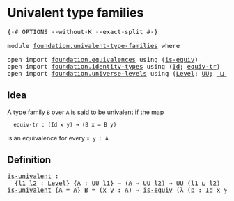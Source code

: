 # Univalent type families

<pre class="Agda"><a id="36" class="Symbol">{-#</a> <a id="40" class="Keyword">OPTIONS</a> <a id="48" class="Pragma">--without-K</a> <a id="60" class="Pragma">--exact-split</a> <a id="74" class="Symbol">#-}</a>

<a id="79" class="Keyword">module</a> <a id="86" href="foundation.univalent-type-families.html" class="Module">foundation.univalent-type-families</a> <a id="121" class="Keyword">where</a>

<a id="128" class="Keyword">open</a> <a id="133" class="Keyword">import</a> <a id="140" href="foundation.equivalences.html" class="Module">foundation.equivalences</a> <a id="164" class="Keyword">using</a> <a id="170" class="Symbol">(</a><a id="171" href="foundation-core.equivalences.html#1542" class="Function">is-equiv</a><a id="179" class="Symbol">)</a>
<a id="181" class="Keyword">open</a> <a id="186" class="Keyword">import</a> <a id="193" href="foundation.identity-types.html" class="Module">foundation.identity-types</a> <a id="219" class="Keyword">using</a> <a id="225" class="Symbol">(</a><a id="226" href="foundation-core.identity-types.html#641" class="Datatype">Id</a><a id="228" class="Symbol">;</a> <a id="230" href="foundation.identity-types.html#3840" class="Function">equiv-tr</a><a id="238" class="Symbol">)</a>
<a id="240" class="Keyword">open</a> <a id="245" class="Keyword">import</a> <a id="252" href="foundation.universe-levels.html" class="Module">foundation.universe-levels</a> <a id="279" class="Keyword">using</a> <a id="285" class="Symbol">(</a><a id="286" href="Agda.Primitive.html#597" class="Postulate">Level</a><a id="291" class="Symbol">;</a> <a id="293" href="foundation-core.universe-levels.html#222" class="Primitive">UU</a><a id="295" class="Symbol">;</a> <a id="297" href="Agda.Primitive.html#810" class="Primitive Operator">_⊔_</a><a id="300" class="Symbol">)</a>
</pre>
## Idea

A type family `B` over `A` is said to be univalent if the map

```md
  equiv-tr : (Id x y) → (B x ≃ B y)
```

is an equivalence for every `x y : A`.

## Definition

<pre class="Agda"><a id="is-univalent"></a><a id="489" href="foundation.univalent-type-families.html#489" class="Function">is-univalent</a> <a id="502" class="Symbol">:</a>
  <a id="506" class="Symbol">{</a><a id="507" href="foundation.univalent-type-families.html#507" class="Bound">l1</a> <a id="510" href="foundation.univalent-type-families.html#510" class="Bound">l2</a> <a id="513" class="Symbol">:</a> <a id="515" href="Agda.Primitive.html#597" class="Postulate">Level</a><a id="520" class="Symbol">}</a> <a id="522" class="Symbol">{</a><a id="523" href="foundation.univalent-type-families.html#523" class="Bound">A</a> <a id="525" class="Symbol">:</a> <a id="527" href="foundation-core.universe-levels.html#222" class="Primitive">UU</a> <a id="530" href="foundation.univalent-type-families.html#507" class="Bound">l1</a><a id="532" class="Symbol">}</a> <a id="534" class="Symbol">→</a> <a id="536" class="Symbol">(</a><a id="537" href="foundation.univalent-type-families.html#523" class="Bound">A</a> <a id="539" class="Symbol">→</a> <a id="541" href="foundation-core.universe-levels.html#222" class="Primitive">UU</a> <a id="544" href="foundation.univalent-type-families.html#510" class="Bound">l2</a><a id="546" class="Symbol">)</a> <a id="548" class="Symbol">→</a> <a id="550" href="foundation-core.universe-levels.html#222" class="Primitive">UU</a> <a id="553" class="Symbol">(</a><a id="554" href="foundation.univalent-type-families.html#507" class="Bound">l1</a> <a id="557" href="Agda.Primitive.html#810" class="Primitive Operator">⊔</a> <a id="559" href="foundation.univalent-type-families.html#510" class="Bound">l2</a><a id="561" class="Symbol">)</a>
<a id="563" href="foundation.univalent-type-families.html#489" class="Function">is-univalent</a> <a id="576" class="Symbol">{</a><a id="577" class="Argument">A</a> <a id="579" class="Symbol">=</a> <a id="581" href="foundation.univalent-type-families.html#581" class="Bound">A</a><a id="582" class="Symbol">}</a> <a id="584" href="foundation.univalent-type-families.html#584" class="Bound">B</a> <a id="586" class="Symbol">=</a> <a id="588" class="Symbol">(</a><a id="589" href="foundation.univalent-type-families.html#589" class="Bound">x</a> <a id="591" href="foundation.univalent-type-families.html#591" class="Bound">y</a> <a id="593" class="Symbol">:</a> <a id="595" href="foundation.univalent-type-families.html#581" class="Bound">A</a><a id="596" class="Symbol">)</a> <a id="598" class="Symbol">→</a> <a id="600" href="foundation-core.equivalences.html#1542" class="Function">is-equiv</a> <a id="609" class="Symbol">(λ</a> <a id="612" class="Symbol">(</a><a id="613" href="foundation.univalent-type-families.html#613" class="Bound">p</a> <a id="615" class="Symbol">:</a> <a id="617" href="foundation-core.identity-types.html#641" class="Datatype">Id</a> <a id="620" href="foundation.univalent-type-families.html#589" class="Bound">x</a> <a id="622" href="foundation.univalent-type-families.html#591" class="Bound">y</a><a id="623" class="Symbol">)</a> <a id="625" class="Symbol">→</a> <a id="627" href="foundation.identity-types.html#3840" class="Function">equiv-tr</a> <a id="636" href="foundation.univalent-type-families.html#584" class="Bound">B</a> <a id="638" href="foundation.univalent-type-families.html#613" class="Bound">p</a><a id="639" class="Symbol">)</a>
</pre>